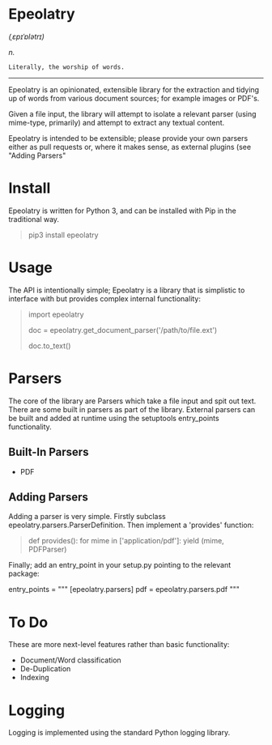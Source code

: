# Epeolatry
*(ˌɛpɪˈɒlətrɪ)*

*n.*

    Literally, the worship of words.

-------

Epeolatry is an opinionated, extensible library for the extraction and tidying up of words from various document sources; for example images or PDF's.

Given a file input, the library will attempt to isolate a relevant parser (using mime-type, primarily) and attempt to extract any textual content.

Epeolatry is intended to be extensible; please provide your own parsers either as pull requests or, where it makes sense, as external plugins (see "Adding Parsers"

# Install

Epeolatry is written for Python 3, and can be installed with Pip in the traditional way.

> pip3 install epeolatry


# Usage

The API is intentionally simple; Epeolatry is a library that is simplistic to interface with but provides complex internal functionality:

> import epeolatry
>
> doc = epeolatry.get_document_parser('/path/to/file.ext')
>
> doc.to_text()

# Parsers

The core of the library are Parsers which take a file input and spit out text. There are some built in parsers as part of the library. External parsers can be built and added at runtime using the setuptools entry_points functionality.

## Built-In Parsers

* PDF

## Adding Parsers

Adding a parser is very simple. Firstly subclass epeolatry.parsers.ParserDefinition. Then implement a 'provides' function: 

> def provides():
>    for mime in ['application/pdf']:
>        yield (mime, PDFParser)

Finally; add an entry_point in your setup.py pointing to the relevant package:

entry_points = """
    [epeolatry.parsers]
    pdf = epeolatry.parsers.pdf
    """

# To Do

These are more next-level features rather than basic functionality:

* Document/Word classification
* De-Duplication
* Indexing

# Logging

Logging is implemented using the standard Python logging library.
